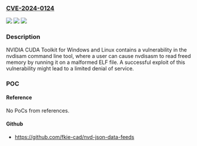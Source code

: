 ### [CVE-2024-0124](https://cve.mitre.org/cgi-bin/cvename.cgi?name=CVE-2024-0124)
![](https://img.shields.io/static/v1?label=Product&message=CUDA%20Toolkit&color=blue)
![](https://img.shields.io/static/v1?label=Version&message=All%20versions%20up%20to%20and%20including%20CUDA%20Toolkit%2012.6U1%20&color=brightgreen)
![](https://img.shields.io/static/v1?label=Vulnerability&message=CWE-416%20Use%20After%20Free&color=brightgreen)

### Description

NVIDIA CUDA Toolkit for Windows and Linux contains a vulnerability in the nvdisam command line tool, where a user can cause nvdisasm to read freed memory by running it on a malformed ELF file. A successful exploit of this vulnerability might lead to a limited denial of service.

### POC

#### Reference
No PoCs from references.

#### Github
- https://github.com/fkie-cad/nvd-json-data-feeds

